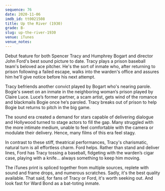 ```yaml
---
sequence: 76
date: 2020-11-06
imdb_id: tt0021508
title: Up the River (1930)
grade: B-
slug: up-the-river-1930
venue: iTunes
venue_notes:
---
```


Debut feature for both Spencer Tracy and Humphrey Bogart and director John Ford's best sound picture to date. Tracy plays a prison baseball team's beloved ace pitcher. He's the sort of inmate who, after returning to prison following a failed escape, walks into the warden's office and assures him he'll give notice before his next attempt.

<!-- end -->

Tracy befriends another convict played by Bogart who's nearing parole. Bogie's sweet on an inmate in the neighboring woman‘s prison played by Claire Luce. Luce’s former partner, a scam artist, gets wind of the romance and blackmails Bogie once he‘s paroled. Tracy breaks out of prison to help Bogie but returns to pitch in the big game.

The sound era created a demand for stars capable of delivering dialogue and Hollywood turned to stage actors to fill the gap. Many struggled with the more intimate medium, unable to feel comfortable with the camera or modulate their delivery. Hence, many films of this era feel stagy.

In contrast to these stiff, theatrical performances, Tracy's charismatic, natural turn is all effortless charm. Ford helps. Rather than stand and deliver lines, Ford has Tracy tossing a baseball, fidgeting with the warden’s cigar case, playing with a knife… always something to keep him moving.

The iTunes print is spliced together from multiple sources, replete with sound and frame drops, and numerous scratches. Sadly, it's the best quality available. That said, for fans of Tracy or Ford, it's worth seeking out. And look fast for Ward Bond as a bat-toting inmate.
